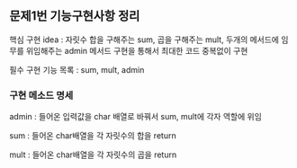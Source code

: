 ## 문제1번 기능구현사항 정리

핵심 구현 idea : 자릿수 합을 구해주는 sum, 곱을 구해주는 mult, 두개의 메서드에 임무를 위임해주는 admin 메서드 구현을 통해서 최대한 코드 중복없이 구현

필수 구현 기능 목록 : sum, mult, admin

### 구현 메소드 명세

admin : 들어온 입력값을 char 배열로 바꿔서 sum, mult에 각자 역할에 위임

sum : 들어온 char배열을 각 자릿수의 합을 return

mult : 들어온 char배열을 각 자릿수의 곱을 return